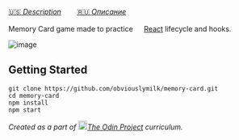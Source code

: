 
[:us: *Description*](https://github.com/obviouslymilk/memory-card/blob/master/README.md)        [:ru: *Описание*](https://github.com/obviouslymilk/memory-card/blob/master/README.RU.md)

Memory Card game made to practice <img src="https://brandslogos.com/wp-content/uploads/images/large/react-logo.png" data-canonical-src="https://brandslogos.com/wp-content/uploads/images/large/react-logo.png" width="18" height="16"/>[React](https://reactjs.org/) lifecycle and hooks.

![image](https://i.imgur.com/RzYdqdz.png)

## Getting Started
```
git clone https://github.com/obviouslymilk/memory-card.git
cd memory-card
npm install
npm start
```


*Created as a part of <img src="https://github.com/TheOdinProject/theodinproject/blob/main/app/assets/images/icons/odin-icon.svg" data-canonical-src="https://github.com/TheOdinProject/theodinproject/blob/main/app/assets/images/icons/odin-icon.svg" width="18" height="18"/>[The Odin Project](https://www.theodinproject.com/dashboard) curriculum.*
